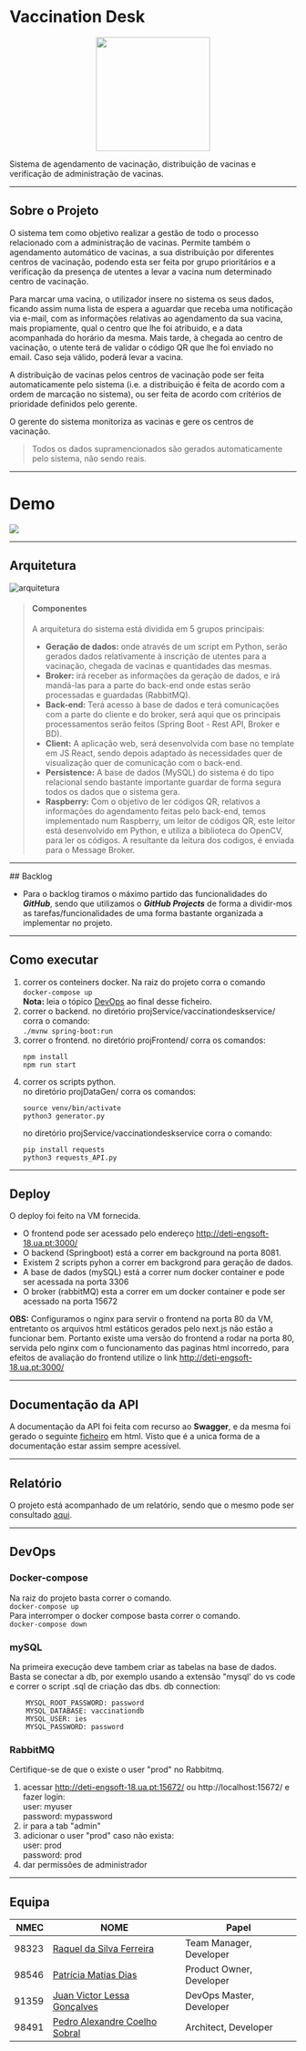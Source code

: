 # Vaccination Desk

<p align="center">
  <img  src="/images/logo.png" height=200 width=200>
</p>

Sistema de agendamento de vacinação, distribuição de vacinas e verificação de administração de vacinas.
<hr>

## Sobre o Projeto
O sistema tem como objetivo realizar a gestão de todo o processo relacionado com a administração de vacinas. Permite também o agendamento automático de vacinas, a sua distribuição por diferentes centros de vacinação, podendo esta ser feita por grupo prioritários e a verificação da presença de utentes a levar a vacina num determinado centro de vacinação. 

Para marcar uma vacina, o utilizador insere no sistema os seus dados, ficando assim numa lista de espera a aguardar que receba uma notificação via e-mail, com as informações relativas ao agendamento da sua vacina, mais propiamente, qual o centro que lhe foi atribuido, e a data acompanhada do horário da mesma. Mais tarde, à chegada ao centro de vacinação, o utente terá de validar o código QR que lhe foi enviado no email. Caso seja válido, poderá levar a vacina. 

A distribuição de vacinas pelos centros de vacinação pode ser feita automaticamente pelo sistema (i.e. a distribuição é feita de acordo com a ordem de marcação no sistema), ou ser feita de acordo com critérios de prioridade definidos pelo gerente.

O gerente do sistema monitoriza as vacinas e gere os centros de vacinação.

> Todos os dados supramencionados são gerados automaticamente pelo sistema, não sendo reais.
<hr>

# Demo
<a href="https://youtu.be/09V4a1aT1p8">
    <img src="./images/template.png">
  </a>
  <hr>

## Arquitetura
![arquitetura](./images/123.png)

>#### Componentes
>A arquitetura do sistema está dividida em 5 grupos principais:
>- **Geração de dados:** onde através de um script em Python, serão gerados dados relativamente à inscrição de utentes para a vacinação, chegada de vacinas e quantidades das mesmas.
>- **Broker:** irá receber as informações da geração de dados, e irá mandá-las para a parte do back-end onde estas serão processadas e guardadas (RabbitMQ).
>- **Back-end:** Terá acesso à base de dados e terá comunicações com a parte do cliente e do broker, será aqui que os principais processamentos serão feitos (Spring Boot - Rest API, Broker e BD).
>- **Client:** A aplicação web, será desenvolvida com base no template em JS React, sendo depois adaptado às necessidades quer de visualização quer de comunicação com o back-end.
>- **Persistence:** A base de dados (MySQL) do sistema é do tipo relacional sendo bastante importante guardar de forma segura todos os dados que o sistema gera.
>- **Raspberry:** Com o objetivo de ler códigos QR, relativos a informações do agendamento feitas pelo back-end, temos implementado num Raspberry, um leitor de códigos QR, este leitor está desenvolvido em Python, e utiliza a biblioteca do OpenCV, para ler os códigos. A resultante da leitura dos codigos, é enviada para o Message Broker.

<hr>
## Backlog

- Para o backlog tiramos o máximo partido das funcionalidades do ***GitHub***, sendo que utilizamos o ***GitHub Projects*** de forma a dividir-mos as tarefas/funcionalidades de uma forma bastante organizada a implementar no projeto. 

<hr>

## Como executar

1. correr os conteiners docker. Na raiz do projeto corra o comando  
    `docker-compose up`  
**Nota:** leia o tópico [DevOps](#devops) ao final desse ficheiro.  
2. correr o backend. no diretório projService/vaccinationdeskservice/ corra o comando:  
    `./mvnw spring-boot:run`  
3. correr o frontend. no diretório projFrontend/ corra os comandos:  
    ```
    npm install  
    npm run start  
    ```
4. correr os scripts python.  
no diretório projDataGen/ corra os comandos:  
    ```
    source venv/bin/activate  
    python3 generator.py  
    ```
    no diretório projService/vaccinationdeskservice corra o comando:  
    ```
    pip install requests
    python3 requests_API.py  
    ```
    
<hr>

## Deploy

O deploy foi feito na VM fornecida.  
* O frontend pode ser acessado pelo endereço http://deti-engsoft-18.ua.pt:3000/
* O backend (Springboot) está a correr em background na porta 8081.  
* Existem 2 scripts pyhon a correr em backgrond para geração de dados.  
* A base de dados (mySQL) está a correr num docker container e pode ser acessada na porta 3306
* O broker (rabbitMQ) esta a correr em um docker container e pode ser acessado na porta 15672
  
**OBS:** Configuramos o nginx para servir o frontend na porta 80 da VM, entretanto os arquivos html estáticos gerados pelo next.js não estão a funcionar bem. Portanto existe uma versão do frontend a rodar na porta 80, servida pelo nginx com o funcionamento das paginas html incorredo, para efeitos de avaliação do frontend utilize o link http://deti-engsoft-18.ua.pt:3000/  


<hr>

## Documentação da API

A documentação da API foi feita com recurso ao **Swagger**, e da mesma foi gerado o seguinte [ficheiro](index.html) em html. Visto que é a unica forma de a documentação estar
assim sempre acessível.



<hr>

## Relatório

O projeto está acompanhado de um relatório, sendo que o mesmo pode ser consultado [aqui](reports/IES%20Project%20Specification%20Report.pdf).

<hr>




## DevOps
### Docker-compose
Na raiz do projeto basta correr o comando.  
    `docker-compose up`   
Para interromper o docker compose basta correr o comando.  
    `docker-compose down`
    
### mySQL
Na primeira execução deve tambem criar as tabelas na base de dados.  
Basta se conectar a db, por exemplo usando a extensão "mysql' do vs code e correr o script .sql de criação das dbs.
db connection:
```
    MYSQL_ROOT_PASSWORD: password  
    MYSQL_DATABASE: vaccinationdb  
    MYSQL_USER: ies  
    MYSQL_PASSWORD: password  
```
            
### RabbitMQ
Certifique-se de que o existe o user "prod" no Rabbitmq.  
1. acessar http://deti-engsoft-18.ua.pt:15672/ ou http://localhost:15672/ e fazer login:  
user: myuser  
password: mypassword  
2. ir para a tab "admin"  
3. adicionar o user "prod" caso não exista:  
    user: prod  
    password: prod  
4. dar permissões de administrador
<hr>

## Equipa
| NMEC | NOME| Papel |
|----:|-----|-----|
| 98323 | [Raquel da Silva Ferreira](https://github.com/Raqsf) | Team Manager, Developer |
| 98546 | [Patrícia Matias Dias](https://github.com/Patricia-Dias) | Product Owner, Developer |
| 91359 | [Juan Victor Lessa Gonçalves](https://github.com/juanlessa) | DevOps Master, Developer |
| 98491 | [Pedro Alexandre Coelho Sobral](https://github.com/TheScorpoi) | Architect, Developer |